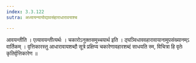 ```yaml
---
index: 3.3.122
sutra: अध्यायन्यायोद्यावसंहाराधारावयाश्च

---
```

 आवयन्तीति । एत्यावयन्तीत्यर्थः ।  चकारोऽनुक्तसमुच्चयार्थ इति । ठ्घञ्विधाववहारावायानामुपसंख्यानम्ऽ वार्तिकम् । वृत्तिकारस्तु आधारावायशब्दौ सूत्रे प्रक्षिप्य चकारेणावहारशब्दं साधयति स्म, विचित्रा हि वृतेः कृतिर्वृत्तिकारेण ॥